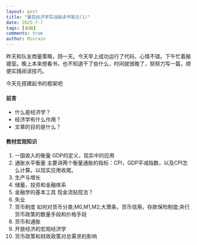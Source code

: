 ```yaml
---
layout: post
title: "曼昆经济学实战版读书笔记(1)"
date: 2025-7-7
tags: [金融]
comments: true
author: Minrain
---
```

昨天和队友商量策略，鸽一天。今天早上成功运行了代码，心情不错。下午忙着搬寝室。晚上本来想看书，也不知道干了些什么，时间就很晚了，努努力写一篇，顺便实践阅读技巧。

今天先搭建起书的框架吧
#### 前言
- 什么是经济学？
- 经济学有什么作用？
- 文章的目的是什么？
#### 教材宏观知识
1. 一国收入的衡量
GDP的定义，现实中的应用
2. 通胀水平衡量
主要讲两个衡量通胀的指标：CPI，GDP平减指数，以及CPI怎么计算。以现实应用收尾。
3. 生产与增长
4. 储蓄，投资和金融体系
5. 金融学的基本工具
现金流贴现法？
6. 失业
7. 货币制度
如何对货币分类;M0,M1,M2;大萧条，货币信用，存款保险制度;央行货币政策的数量手段和价格手段
8. 货币和通胀
9. 开放经济的宏观经济学
10. 货币政策和财政政策对总需求的影响